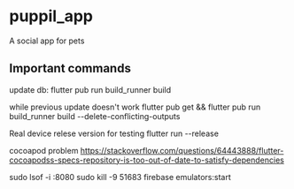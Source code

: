 # puppil_app

A social app for pets

## Important commands

update db:
flutter pub run build_runner build

while previous update doesn't work
flutter pub get && flutter pub run build_runner build --delete-conflicting-outputs

Real device relese version for testing
flutter run --release

cocoapod problem
https://stackoverflow.com/questions/64443888/flutter-cocoapodss-specs-repository-is-too-out-of-date-to-satisfy-dependencies

sudo lsof -i :8080
sudo kill -9 51683
firebase emulators:start
